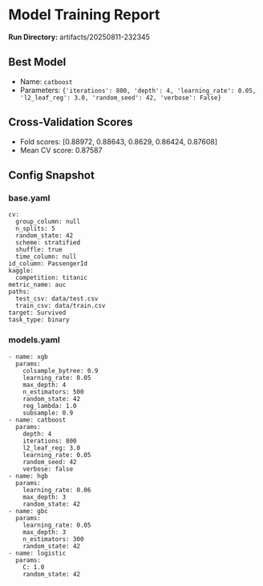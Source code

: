 # Model Training Report

**Run Directory:** artifacts/20250811-232345

## Best Model
- Name: `catboost`
- Parameters: `{'iterations': 800, 'depth': 4, 'learning_rate': 0.05, 'l2_leaf_reg': 3.0, 'random_seed': 42, 'verbose': False}`

## Cross-Validation Scores
- Fold scores: [0.88972, 0.88643, 0.8629, 0.86424, 0.87608]
- Mean CV score: 0.87587

## Config Snapshot
### base.yaml
```competition_name: Titanic
cv:
  group_column: null
  n_splits: 5
  random_state: 42
  scheme: stratified
  shuffle: true
  time_column: null
id_column: PassengerId
kaggle:
  competition: titanic
metric_name: auc
paths:
  test_csv: data/test.csv
  train_csv: data/train.csv
target: Survived
task_type: binary
```

### models.yaml
```models:
- name: xgb
  params:
    colsample_bytree: 0.9
    learning_rate: 0.05
    max_depth: 4
    n_estimators: 500
    random_state: 42
    reg_lambda: 1.0
    subsample: 0.9
- name: catboost
  params:
    depth: 4
    iterations: 800
    l2_leaf_reg: 3.0
    learning_rate: 0.05
    random_seed: 42
    verbose: false
- name: hgb
  params:
    learning_rate: 0.06
    max_depth: 3
    random_state: 42
- name: gbc
  params:
    learning_rate: 0.05
    max_depth: 3
    n_estimators: 300
    random_state: 42
- name: logistic
  params:
    C: 1.0
    random_state: 42
```

